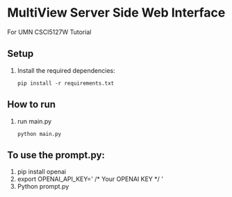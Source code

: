 # MultiView Server Side Web Interface

For UMN CSCI5127W Tutorial


## Setup

1. Install the required dependencies:
   ```
   pip install -r requirements.txt
   ```

## How to run

1. run main.py

   ```
   python main.py
   ```

## To use the prompt.py:

1. pip install openai
2. export OPENAI_API_KEY=' /* Your OPENAI KEY */ '
3. Python prompt.py
